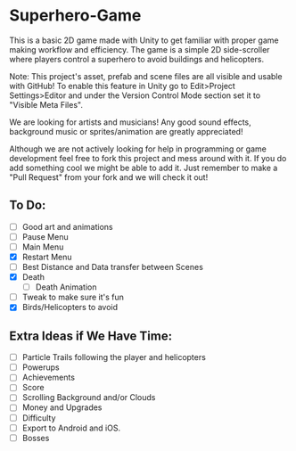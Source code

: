 # Superhero-Game
This is a basic 2D game made with Unity to get familiar with proper game making workflow and efficiency. The game is a simple 2D side-scroller where players control a superhero to avoid buildings and helicopters.

Note: This project's asset, prefab and scene files are all visible and usable with GitHub! To enable this feature in Unity go to Edit>Project Settings>Editor and under the Version Control Mode section set it to "Visible Meta Files".

We are looking for artists and musicians! Any good sound effects, background music or sprites/animation are greatly appreciated!

Although we are not actively looking for help in programming or game development feel free to fork this project and mess around with it. If you do add something cool we might be able to add it. Just remember to make a "Pull Request" from your fork and we will check it out!

## To Do:
- [ ] Good art and animations 
- [ ] Pause Menu
- [ ] Main Menu
- [X] Restart Menu
- [ ] Best Distance and Data transfer between Scenes
- [X] Death
  - [ ] Death Animation
- [ ] Tweak to make sure it's fun
- [X] Birds/Helicopters to avoid

## Extra Ideas if We Have Time:
- [ ] Particle Trails following the player and helicopters
- [ ] Powerups
- [ ] Achievements
- [ ] Score
- [ ] Scrolling Background and/or Clouds
- [ ] Money and Upgrades
- [ ] Difficulty
- [ ] Export to Android and iOS.
- [ ] Bosses
